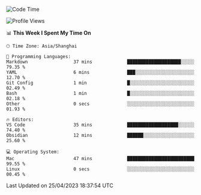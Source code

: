 <!--START_SECTION:waka-->
![Code Time](http://img.shields.io/badge/Code%20Time-100%20hrs-blue)

![Profile Views](http://img.shields.io/badge/Profile%20Views-19-blue)

📊 **This Week I Spent My Time On** 

```text
🕑︎ Time Zone: Asia/Shanghai

💬 Programming Languages: 
Markdown                 37 mins             ████████████████████░░░░░   79.35 % 
YAML                     6 mins              ███░░░░░░░░░░░░░░░░░░░░░░   12.70 % 
Git Config               1 min               █░░░░░░░░░░░░░░░░░░░░░░░░   02.49 % 
Bash                     1 min               █░░░░░░░░░░░░░░░░░░░░░░░░   02.18 % 
Other                    0 secs              ░░░░░░░░░░░░░░░░░░░░░░░░░   01.93 % 

🔥 Editors: 
VS Code                  35 mins             ███████████████████░░░░░░   74.40 % 
Obsidian                 12 mins             ██████░░░░░░░░░░░░░░░░░░░   25.60 % 

💻 Operating System: 
Mac                      47 mins             █████████████████████████   99.55 % 
Linux                    0 secs              ░░░░░░░░░░░░░░░░░░░░░░░░░   00.45 % 
```


 Last Updated on 25/04/2023 18:37:54 UTC
<!--END_SECTION:waka-->